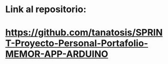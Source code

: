
# Link al repositorio:

# https://github.com/tanatosis/SPRINT-Proyecto-Personal-Portafolio-MEMOR-APP-ARDUINO
